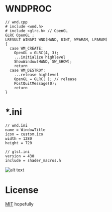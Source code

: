 
# WNDPROC

``` 
// wnd.cpp
# include <wnd.h>
# include <glrc.h> // OpenGL
GLRC OpenGL ;
LRESULT WINAPI WND(HWND, UINT, WPARAM, LPARAM)
{
  case WM_CREATE:
    OpenGL = GLRC(4, 3);
    ...initialize highlevel
    ShowWindow(HWND, SW_SHOW);
    return
  case WM_DESTROY:
    ...release highlevel
    OpenGL = GLRC( ); // release
    PostQuitMessage(0);
    return
}
```
# *.ini
``` 
// wnd.ini
name = WindowTitle
icon = custom.ico
width = 1280
height = 720
``` 

``` 
// glsl.ini
version = 430
include = shader_macros.h
``` 
![alt text](https://repository-images.githubusercontent.com/197114287/6509fe00-a804-11e9-829c-e87bcc9644dc "Pyro Logo")

# License
[MIT](https://choosealicense.com/licenses/mit/) hopefully
